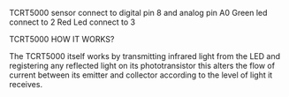 TCRT5000 sensor connect to digital pin 8 and analog pin A0
Green led connect to 2
Red Led connect to 3

TCRT5000 HOW IT WORKS?

The TCRT5000 itself works by transmitting infrared light from the LED and registering any reflected light on its phototransistor this alters the flow of current between its emitter and collector according to the level of light it receives.
